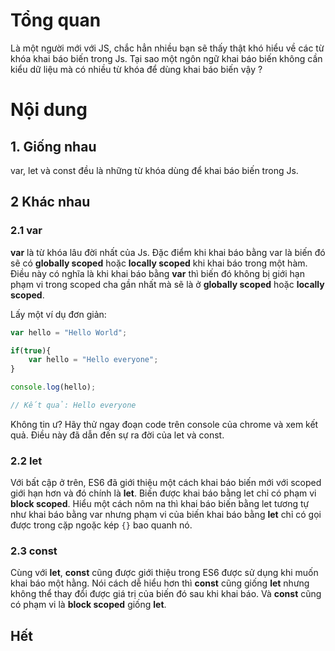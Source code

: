 # Tổng quan
Là một người mới với JS, chắc hẳn nhiều bạn sẽ thấy thật khó hiểu về các từ khóa khai báo biến trong Js. Tại sao một ngôn ngữ khai báo biến không cần kiểu dữ liệu mà có nhiều từ khóa để dùng khai báo biến vậy ?

# Nội dung
## 1. Giống nhau
var, let và const đều là những từ khóa dùng để khai báo biến trong Js.

## 2 Khác nhau
### 2.1 var
**var** là từ khóa lâu đời nhất của Js. Đặc điểm khi khai báo bằng var là biến đó sẽ có **globally scoped** hoặc **locally scoped** khi khai báo trong một hàm. Điều này có nghĩa là khi khai báo bằng **var** thì biến đó không bị giới hạn phạm vi trong scoped cha gần nhất mà sẽ là ở **globally scoped** hoặc **locally scoped**. 

Lấy một ví dụ đơn giản: 
``` js
var hello = "Hello World";

if(true){
    var hello = "Hello everyone";
}

console.log(hello);

// Kết quả: Hello everyone
```

Không tin ư? Hãy thử ngay đoạn code trên console của chrome và xem kết quả.
Điều này đã dẫn đến sự ra đời của let và const.

### 2.2 let
Với bất cập ở trên, ES6 đã giới thiệu một cách khai báo biến mới với scoped giới hạn hơn và đó chính là **let**. Biến được khai báo bằng let chỉ có phạm vi **block scoped**. Hiểu một cách nôm na thì khai báo biến bằng let tương tự như khai báo bằng var nhưng phạm vi của biến khai báo bằng **let** chỉ có gọi được trong cặp ngoặc kép `{}` bao quanh nó.

### 2.3 const
Cùng với **let**, **const** cũng được giới thiệu trong ES6 được sử dụng khi muốn khai báo một hằng. Nói cách dễ hiểu hơn thì **const** cũng giống **let** nhưng không thể thay đổi được giá trị của biến đó sau khi khai báo. Và **const** cũng có phạm vi là **block scoped** giống **let**.

## Hết